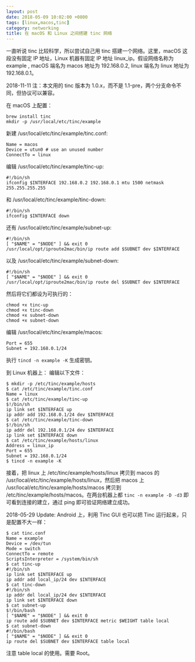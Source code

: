 ```yaml
---
layout: post
date: 2018-05-09 10:02:00 +0800
tags: [linux,macos,tinc]
category: networking
title: 在 macOS 和 Linux 之间搭建 tinc 网络
---
```


一直听说 tinc 比较科学，所以尝试自己用 tinc 搭建一个网络。这里，macOS 这段没有固定 IP 地址，Linux 机器有固定 IP 地址 linux_ip。假设网络名称为 example , macOS 端名为 macos 地址为 192.168.0.2, linux 端名为 linux 地址为 192.168.0.1。

2018-11-11 注：本文用的 tinc 版本为 1.0.x，而不是 1.1-pre，两个分支命令不同，但协议可以兼容。

在 macOS 上配置：
```shell
brew install tinc
mkdir -p /usr/local/etc/tinc/example
```

新建 /usr/local/etc/tinc/example/tinc.conf:
```
Name = macos
Device = utun0 # use an unused number
ConnectTo = linux
```

编辑 /usr/local/etc/tinc/example/tinc-up:
```
#!/bin/sh
ifconfig $INTERFACE 192.168.0.2 192.168.0.1 mtu 1500 netmask 255.255.255.255
```

和 /usr/local/etc/tinc/example/tinc-down:
```
#!/bin/sh
ifconfig $INTERFACE down
```

还有 /usr/local/etc/tinc/example/subnet-up:
```
#!/bin/sh
[ "$NAME" = "$NODE" ] && exit 0
/usr/local/opt/iproute2mac/bin/ip route add $SUBNET dev $INTERFACE
```

以及 /usr/local/etc/tinc/example/subnet-down:
```
#!/bin/sh
[ "$NAME" = "$NODE" ] && exit 0
/usr/local/opt/iproute2mac/bin/ip route del $SUBNET dev $INTERFACE
```

然后将它们都设为可执行的：
```
chmod +x tinc-up
chmod +x tinc-down
chmod +x subnet-down
chmod +x subnet-down
```

编辑 /usr/local/etc/tinc/example/macos:
```
Port = 655
Subnet = 192.168.0.1/24
```

执行 `tincd -n example -K` 生成密钥。

到 Linux 机器上：
编辑以下文件：
```shell
$ mkdir -p /etc/tinc/example/hosts
$ cat /etc/tinc/example/tinc.conf
Name = linux
$ cat /etc/tinc/example/tinc-up
$!/bin/sh
ip link set $INTERFACE up
ip addr add 192.168.0.1/24 dev $INTERFACE
$ cat /etc/tinc/example/tinc-down
$!/bin/sh
ip addr del 192.168.0.1/24 dev $INTERFACE
ip link set $INTERFACE down
$ cat /etc/tinc/example/hosts/linux
Address = linux_ip
Port = 655
Subnet = 192.168.0.1/24
$ tincd -n example -K
```

接着，把 linux 上 /etc/tinc/example/hosts/linux 拷贝到 macos 的 /usr/local/etc/tinc/example/hosts/linux，然后把 macos 上 /usr/local/etc/tinc/example/hosts/macos 拷贝到 /etc/tinc/example/hosts/macos。在两台机器上都 `tinc -n example -D -d3` 即可看到连接的建立，通过 ping 即可验证网络建立成功。

2018-05-29 Update: Android 上，利用 Tinc GUI 也可以把 Tinc 运行起来，只是配置不大一样：

```shell
$ cat tinc.conf
Name = example
Device = /dev/tun
Mode = switch
ConnectTo = remote
ScriptsInterpreter = /system/bin/sh
$ cat tinc-up
#!/bin/sh
ip link set $INTERFACE up
ip addr add local_ip/24 dev $INTERFACE
$ cat tinc-down
#!/bin/sh
ip addr del local_ip/24 dev $INTERFACE
ip link set $INTERFACE down
$ cat subnet-up
$!/bin/bash
[ "$NAME" = "$NODE" ] && exit 0
ip route add $SUBNET dev $INTERFACE metric $WEIGHT table local
$ cat subnet-down
#!/bin/bash
[ "$NAME" = "$NODE" ] && exit 0
ip route del $SUBNET dev $INTERFACE table local
```

注意 table local 的使用。需要 Root。
